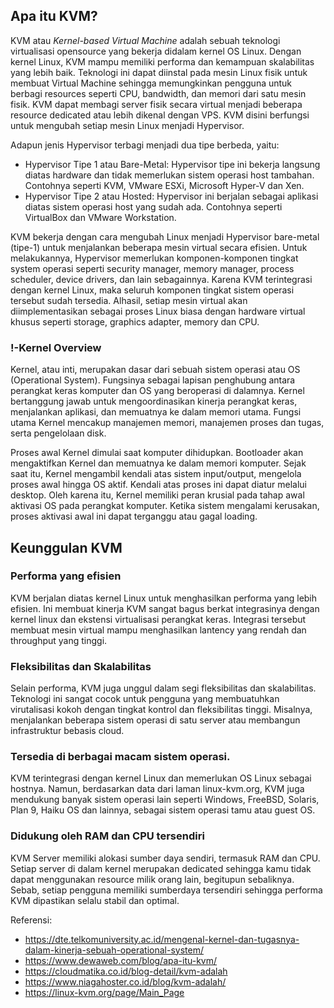 ## Apa itu KVM?

KVM atau *Kernel-based Virtual Machine* adalah sebuah teknologi virtualisasi opensource yang bekerja didalam kernel OS Linux. Dengan kernel Linux, KVM mampu memiliki performa dan kemampuan skalabilitas yang lebih baik. Teknologi ini dapat diinstal pada mesin Linux fisik untuk membuat Virtual Machine sehingga memungkinkan pengguna untuk berbagi resources seperti CPU, bandwidth, dan memori dari satu mesin fisik. KVM dapat membagi server fisik secara virtual menjadi beberapa resource dedicated atau lebih dikenal dengan VPS. KVM disini berfungsi untuk mengubah setiap mesin Linux menjadi Hypervisor. 

Adapun jenis Hypervisor terbagi menjadi dua tipe berbeda, yaitu:

- Hypervisor Tipe 1 atau Bare-Metal: Hypervisor tipe ini bekerja langsung diatas hardware dan tidak memerlukan sistem operasi host tambahan. Contohnya seperti KVM, VMware ESXi, Microsoft Hyper-V dan Xen.
- Hypervisor Tipe 2 atau Hosted: Hypervisor ini berjalan sebagai aplikasi diatas sistem operasi host yang sudah ada. Contohnya seperti VirtualBox dan VMware Workstation.

KVM bekerja dengan cara mengubah Linux menjadi Hypervisor bare-metal (tipe-1) untuk menjalankan beberapa mesin virtual secara efisien. Untuk melakukannya, Hypervisor memerlukan komponen-komponen tingkat system operasi seperti security manager, memory manager, process scheduler, device drivers, dan lain sebagainnya. Karena KVM terintegrasi dengan kernel Linux, maka seluruh komponen tingkat sistem operasi tersebut sudah tersedia. Alhasil, setiap mesin virtual akan diimplementasikan sebagai proses Linux biasa dengan hardware virtual khusus seperti storage, graphics adapter, memory dan CPU.

### !-Kernel Overview

Kernel, atau inti, merupakan dasar dari sebuah sistem operasi atau OS (Operational System). Fungsinya sebagai lapisan penghubung antara perangkat keras komputer dan OS yang beroperasi di dalamnya. Kernel bertanggung jawab untuk mengoordinasikan kinerja perangkat keras, menjalankan aplikasi, dan memuatnya ke dalam memori utama. Fungsi utama Kernel mencakup manajemen memori, manajemen proses dan tugas, serta pengelolaan disk.

Proses awal Kernel dimulai saat komputer dihidupkan. Bootloader akan mengaktifkan Kernel dan memuatnya ke dalam memori komputer. Sejak saat itu, Kernel mengambil kendali atas sistem input/output, mengelola proses awal hingga OS aktif. Kendali atas proses ini dapat diatur melalui desktop. Oleh karena itu, Kernel memiliki peran krusial pada tahap awal aktivasi OS pada perangkat komputer. Ketika sistem mengalami kerusakan, proses aktivasi awal ini dapat terganggu atau gagal loading.

## Keunggulan KVM

### Performa yang efisien

KVM berjalan diatas kernel Linux untuk menghasilkan performa yang lebih efisien. Ini membuat kinerja KVM sangat bagus berkat integrasinya dengan kernel linux dan ekstensi virtualisasi perangkat keras. Integrasi tersebut membuat mesin virtual mampu menghasilkan lantency yang rendah dan throughput yang tinggi.

### Fleksibilitas dan Skalabilitas

Selain performa, KVM juga unggul dalam segi fleksibilitas dan skalabilitas. Teknologi ini sangat cocok untuk pengguna yang membuatuhkan virutalisasi kokoh dengan tingkat kontrol dan fleksibilitas tinggi. Misalnya, menjalankan beberapa sistem operasi di satu server atau membangun infrastruktur bebasis cloud.

### Tersedia di berbagai macam sistem operasi.

KVM terintegrasi dengan kernel Linux dan memerlukan OS Linux sebagai hostnya. Namun, berdasarkan data dari laman linux-kvm.org, KVM juga mendukung banyak sistem operasi lain seperti Windows, FreeBSD, Solaris, Plan 9, Haiku OS dan lainnya, sebagai sistem operasi tamu atau guest OS.

### Didukung oleh RAM dan CPU tersendiri

KVM Server memiliki alokasi sumber daya sendiri, termasuk RAM dan CPU. Setiap server di dalam kernel merupakan dedicated sehingga kamu tidak dapat menggunakan resource milik orang lain, begitupun sebaliknya. Sebab, setiap pengguna memiliki sumberdaya tersendiri sehingga performa KVM dipastikan selalu stabil dan optimal.

Referensi:

- https://dte.telkomuniversity.ac.id/mengenal-kernel-dan-tugasnya-dalam-kinerja-sebuah-operational-system/
- https://www.dewaweb.com/blog/apa-itu-kvm/
- https://cloudmatika.co.id/blog-detail/kvm-adalah
- https://www.niagahoster.co.id/blog/kvm-adalah/
- https://linux-kvm.org/page/Main_Page
